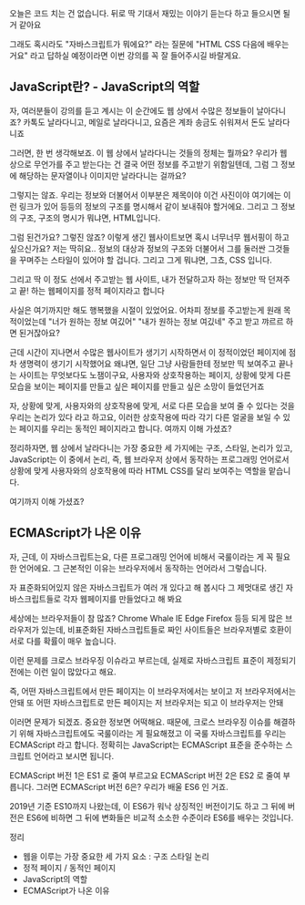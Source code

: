 오늘은 코드 치는 건 없습니다. 뒤로 딱 기대서 재밌는 이야기 듣는다 하고 들으시면 될 거 같아요

그래도 혹시라도 "자바스크립트가 뭐에요?" 라는 질문에 
"HTML CSS 다음에 배우는 거요" 라고 답하실 예정이라면 이번 강의를 꼭 잘 들어주시길 바랄게요.

## JavaScript란? - JavaScript의 역할

자, 여러분들이 강의를 듣고 계시는 이 순간에도 웹 상에서 수많은 정보들이 날아다니죠?
카톡도 날라다니고, 메일로 날라다니고, 요즘은 계좌 송금도 쉬워져서 돈도 날라다니죠

그러면, 한 번 생각해보죠. 이 웹 상에서 날라다니는 것들의 정체는 뭘까요?
우리가 웹 상으로 무언가를 주고 받는다는 건 결국 어떤 정보를 주고받기 위함일텐데, 
그럼 그 정보에 해당하는 문자열이나 이미지만 날라다니는 걸까요?

그렇지는 않죠. 우리는 정보와 더불어서
이부분은 제목이야 이건 사진이야 여기에는 이런 링크가 있어 등등의 정보의 구조를 명시해서 같이 보내줘야 할거에요. 
그리고 그 정보의 구조, 구조의 명시가 뭐냐면, HTML입니다.

그럼 된건가요? 그렇진 않죠? 이렇게 생긴 웹사이트보면 혹시 너무너무 웹서핑이 하고 싶으신가요? 저는 딱히요..
정보의 대상과 정보의 구조와 더불어서 그를 둘러싼 그것들을 꾸며주는 스타일이 있어야 할 겁니다. 그리고 그게 뭐냐면, 그쵸, CSS 입니다.

그리고 딱 이 정도 선에서 주고받는 웹 사이트,
내가 전달하고자 하는 정보만 딱 던져주고 끝! 하는 웹페이지를 정적 페이지라고 합니다

사실은 여기까지만 해도 행복했을 시절이 있었어요.
어차피 정보를 주고받는게 원래 목적이었는데 
"너가 원하는 정보 여깄어" "내가 원하는 정보 여깄네" 주고 받고 꺄르르 하면 된거잖아요?

근데 시간이 지나면서 수많은 웹사이트가 생기기 시작하면서 이 정적이었던 페이지에 점차 생명력이 생기기 시작했어요
왜냐면, 일단 그냥 사람들한테 정보만 띡 보여주고 끝나는 사이트는 무엇보다도 노잼이구요,
사용자와 상호작용하는 페이지, 상황에 맞게 다른 모습을 보이는 페이지를 만들고 싶은 페이지를 만들고 싶은 소망이 들었던거죠

자, 상황에 맞게, 사용자와의 상호작용에 맞게, 서로 다른 모습을 보여 줄 수 있다는 것을 우리는 논리가 있다 라고 하고요,
이러한 상호작용에 따라 각기 다른 얼굴을 보일 수 있는 페이지를 우리는 동적인 페이지라고 합니다. 여까지 이해 가셨죠?

정리하자면, 웹 상에서 날라다니는 가장 중요한 세 가지에는 구조, 스타일, 논리가 있고, JavaScript는 이 중에서 
논리, 즉, 웹 브라우저 상에서 동작하는 프로그래밍 언어로서 
상황에 맞게 사용자와의 상호작용에 따라 HTML CSS를 달리 보여주는 역할을 맡습니다. 

여기까지 이해 가셨죠?

## ECMAScript가 나온 이유

자, 근데, 이 자바스크립트는요, 다른 프로그래밍 언어에 비해서 국룰이라는 게 꼭 필요한 언어에요.
그 근본적인 이유는 브라우저에서 동작하는 언어라서 그렇습니다.

자 표준화되어있지 않은 자바스크립트가 여러 개 있다고 해 봅시다
그 제멋대로 생긴 자바스크립트들로 각자 웹페이지를 만들었다고 해 봐요

세상에는 브라우저들이 참 많죠? Chrome Whale IE Edge Firefox 등등 되게 많은 브라우저가 있는데, 
비표준화된 자바스크립트들로 짜인 사이트들은 브라우저별로 호환이 서로 다를 확률이 매우 높습니다.

이런 문제를 크로스 브라우징 이슈라고 부르는데, 실제로 자바스크립트 표준이 제정되기 전에는 이런 일이 많았다고 해요.

즉, 어떤 자바스크립트에서 만든 페이지는 이 브라우저에서는 보이고 저 브라우저에서는 안돼
또 어떤 자바스크립트로 만든 페이지는 저 브라우저는 되고 이 브라우저는 안돼

이러면 문제가 되겠죠. 중요한 정보면 어떡해요.
때문에, 크로스 브라우징 이슈를 해결하기 위해 자바스크립트에도 국룰이라는 게 필요해졌고
이 국룰 자바스크립트를 우리는 ECMAScript 라고 합니다. 정확히는 JavaScript는 ECMAScript 표준을 준수하는 스크립트 언어라고 보시면 됩니다.

ECMAScript 버전 1은 ES1 로 줄여 부르고요
ECMAScript 버전 2은 ES2 로 줄여 부릅니다.
그러면 ECMAScript 버전 6은? 우리가 배울 ES6 인 거죠.

2019년 기준 ES10까지 나왔는데, 이 ES6가 워낙 상징적인 버전이기도 하고
그 뒤에 버전은 ES6에 비하면 그 뒤에 변화들은 비교적 소소한 수준이라 ES6를 배우는 것입니다.

정리 

 - 웹을 이루는 가장 중요한 세 가지 요소 : 구조 스타일 논리
 - 정적 페이지 / 동적인 페이지
 - JavaScript의 역할
 - ECMAScript가 나온 이유